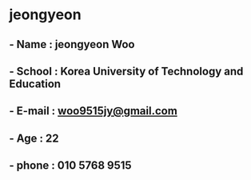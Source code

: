 # jeongyeon
##	- Name : jeongyeon Woo
##	- School : Korea University of Technology and Education
##	- E-mail : woo9515jy@gmail.com
##	- Age : 22
##	- phone : 010 5768 9515

